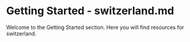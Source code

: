 # Getting Started - switzerland.md
Welcome to the Getting Started section. Here you will find resources for switzerland.
